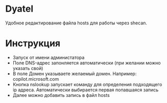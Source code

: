# Dyatel
Удобное редактирование файла hosts для работы через shecan.

# Инструкция

* Запуск от имени администатора
* Поле DNS-адрес запонляется автоматически (при желании можно указать свой)
* В поле Домен указываете желаемый домен. Например: copilot.microsoft.com
* Кнопка nslookup запускает команду для определения подходящего ip адреса. Автоматически выбирается первая попавшаяся запись
* Далее можно добавить запись в файл hosts
